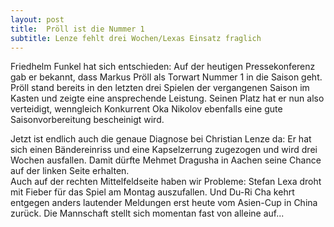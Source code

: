 ```yaml
---
layout: post
title:  Pröll ist die Nummer 1
subtitle: Lenze fehlt drei Wochen/Lexas Einsatz fraglich
---
```


Friedhelm Funkel hat sich entschieden: Auf der heutigen Pressekonferenz gab er bekannt, dass Markus Pröll als Torwart Nummer 1 in die Saison geht. Pröll stand bereits in den letzten drei Spielen der vergangenen Saison im Kasten und zeigte eine ansprechende Leistung. Seinen Platz hat er nun also verteidigt, wenngleich Konkurrent Oka Nikolov ebenfalls eine gute Saisonvorbereitung bescheinigt wird.

Jetzt ist endlich auch die genaue Diagnose bei Christian Lenze da: Er hat sich einen Bändereinriss und eine Kapselzerrung zugezogen und wird drei Wochen ausfallen. Damit dürfte Mehmet Dragusha in Aachen seine Chance auf der linken Seite erhalten.  
Auch auf der rechten Mittelfeldseite haben wir Probleme: Stefan Lexa droht mit Fieber für das Spiel am Montag auszufallen. Und Du-Ri Cha kehrt entgegen anders lautender Meldungen erst heute vom Asien-Cup in China zurück. Die Mannschaft stellt sich momentan fast von alleine auf...
